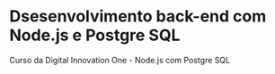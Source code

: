 # Dsesenvolvimento back-end com Node.js e Postgre SQL
Curso da Digital Innovation One - Node.js com Postgre SQL
